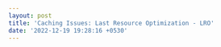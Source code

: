 ```yaml
---
layout: post
title: 'Caching Issues: Last Resource Optimization - LRO'
date: '2022-12-19 19:28:16 +0530'
---
```

